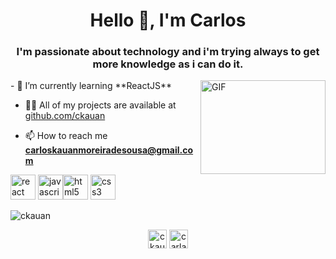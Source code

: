 <h1 align="center">Hello 👋, I'm Carlos</h1>
<h3 align="center">I'm passionate about technology and i'm trying always to get more knowledge as i can do it.</h3>

<img align="right" alt="GIF" src="https://i.pinimg.com/originals/e4/26/70/e426702edf874b181aced1e2fa5c6cde.gif" width="200" height="150"/>
- 🌱 I’m currently learning **ReactJS**

- 👨‍💻 All of my projects are available at [github.com/ckauan](/ckauan)

- 📫 How to reach me **carloskauanmoreiradesousa@gmail.com**

<p align="left"><img src="https://devicons.github.io/devicon/devicon.git/icons/react/react-original-wordmark.svg" alt="react" width="40" height="40"/> <img src="https://devicons.github.io/devicon/devicon.git/icons/javascript/javascript-original.svg" alt="javascript" width="40" height="40"/><img src="https://devicons.github.io/devicon/devicon.git/icons/html5/html5-original-wordmark.svg" alt="html5" width="40" height="40"/> <img src="https://devicons.github.io/devicon/devicon.git/icons/css3/css3-original-wordmark.svg" alt="css3" width="40" height="40"/></p><img align="center" src="https://github-readme-stats.vercel.app/api?username=ckauan&show_icons=true" alt="ckauan" />

<p align="center">
<a href="https://codepen.io/ckauan" target="blank"><img align="center" src="https://cdn.jsdelivr.net/npm/simple-icons@3.0.1/icons/codepen.svg" alt="ckauan" height="30" width="30" /></a>
<a href="https://twitter.com/carlaodamassaa" target="blank"><img align="center" src="https://cdn.jsdelivr.net/npm/simple-icons@3.0.1/icons/twitter.svg" alt="carlaodamassaa" height="30" width="30" /></a>
</p>
